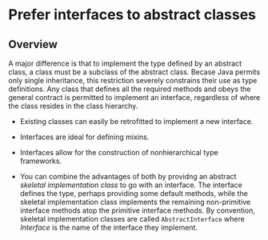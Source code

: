 # Prefer interfaces to abstract classes

## Overview

A major difference is that to implement the type defined by an abstract class, a class must be a subclass of the abstract class. Becase Java permits only single inheritance, this restriction severely constrains their use as type definitions. Any class that defines all the required methods and obeys the general contract is permitted to implement an interface, regardless of where the class resides in the class hierarchy. 

* Existing classes can easily be retrofitted to implement a new interface.

* Interfaces are ideal for defining mixins.

* Interfaces allow for the construction of nonhierarchical type frameworks.

* You can combine the advantages of both by providng an abstract *skeletal implementation class* to go with an interface. The interface defines the type, perhaps providing some default methods, while the skeletal implementation class implements the remaining non-primitive interface methods atop the primitive interface methods. By convention, skeletal implementation classes are called `AbstractInterface` where *Interface* is the name of the interface they implement.
